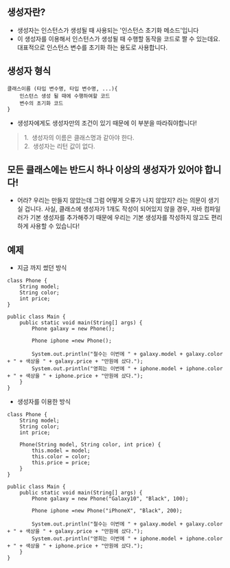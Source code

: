 ## 생성자란?
- 생성자는 인스턴스가 생성될 때 사용되는 '인스턴스 초기화 메소드'입니다
- 이 생성자를 이용해서 인스턴스가 생성될 때 수행할 동작을 코드로 짤 수 있는데요. 대표적으로 인스턴스 변수를 초기화 하는 용도로 사용합니다.  
## 생성자&nbsp;형식
```
클래스이름 (타입 변수명, 타입 변수명, ...){
    인스턴스 생성 될 때에 수행하여할 코드
    변수의 초기화 코드
}
```  
- 생성자에게도 생성자만의 조건이 있기 때문에 이 부분을 따라줘야합니다!
> 1.&nbsp; 생성자의 이름은 클래스명과 같아야 한다.  
> 2.&nbsp; 생성자는 리턴 값이 없다.

## 모든 클래스에는 반드시 하나 이상의 생성자가 있어야 합니다! 
- 어라? 우리는 만들지 않았는데 그럼 어떻게 오류가 나지 않았지? 라는 의문이 생기실 겁니다. 사실, 클래스에 생성자가 1개도 작성이 되어있지 않을 경우, 자바 컴파일러가 기본 생성자를 추가해주기 때문에 우리는 기본 생성자를 작성하지 않고도 편리하게 사용할 수 있습니다!

## 예제
- 지금 까지 썼던 방식
```
class Phone {
    String model;
    String color;
    int price;
}

public class Main {
    public static void main(String[] args) {
        Phone galaxy = new Phone();

        Phone iphone =new Phone();

        System.out.println("철수는 이번에 " + galaxy.model + galaxy.color + " + 색상을 " + galaxy.price + "만원에 샀다.");
        System.out.println("영희는 이번에 " + iphone.model + iphone.color + " + 색상을 " + iphone.price + "만원에 샀다.");
    }
}
```

- 생성자를 이용한 방식
```
class Phone {
    String model;
    String color;
    int price;

    Phone(String model, String color, int price) {
        this.model = model;
        this.color = color;
        this.price = price;
    }
}

public class Main {
    public static void main(String[] args) {
        Phone galaxy = new Phone("Galaxy10", "Black", 100);

        Phone iphone =new Phone("iPhoneX", "Black", 200);

        System.out.println("철수는 이번에 " + galaxy.model + galaxy.color + " + 색상을 " + galaxy.price + "만원에 샀다.");
        System.out.println("영희는 이번에 " + iphone.model + iphone.color + " + 색상을 " + iphone.price + "만원에 샀다.");
    }
}
```

